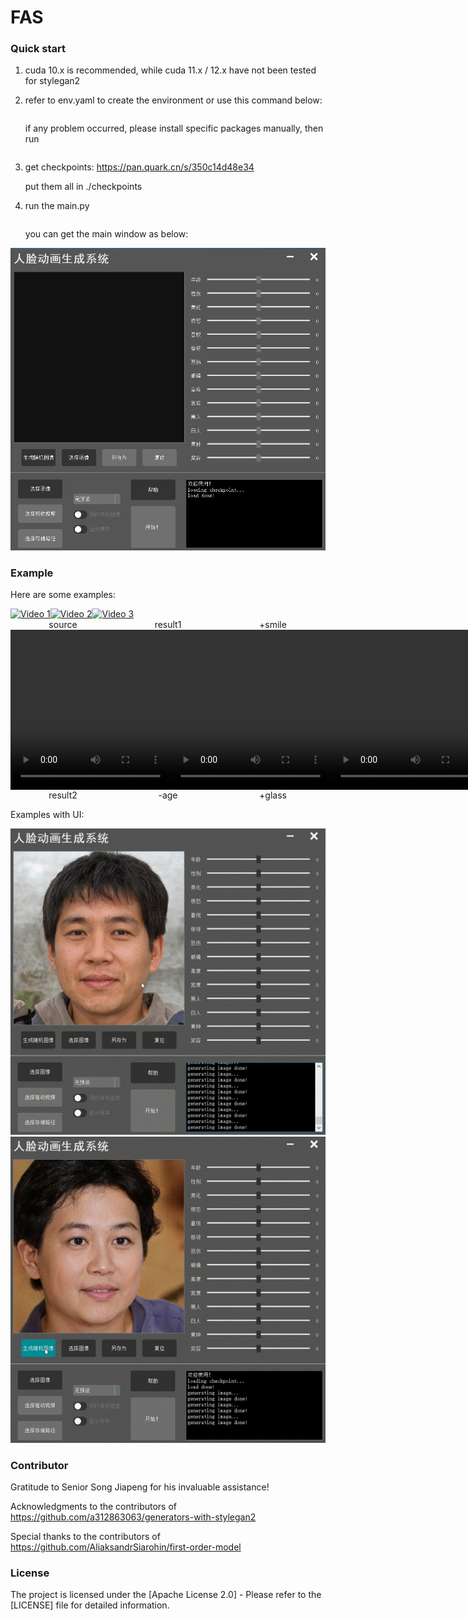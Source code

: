 

# FAS

### Quick start

1. cuda 10.x is recommended, while cuda 11.x / 12.x have not been tested for stylegan2

2. refer to env.yaml to create the environment or use this command below:

   ```  conda env create -n fas -f env.yaml
   
   ```

   if any problem occurred, please install specific packages manually, then run

   ``` conda activate fas
   
   ```

3. get checkpoints:
https://pan.quark.cn/s/350c14d48e34
   
   put them all in ./checkpoints
   
4. run the main.py 

   ``` python main.py
   
   ```

   you can get the main window as below:

 <img src="./example/1.png" alt="Description of your image">

### Example

Here are some examples: 

<div style="display: flex;">
  <a href="./res/res/model_256.mp4">
    <img src="video_thumbnail_1.jpg" alt="Video 1">
  </a>
  <a href="./res/res/res1.mp4">
    <img src="video_thumbnail_2.jpg" alt="Video 2">
  </a>
  <a href="./res/res/res2.mp4">
    <img src="video_thumbnail_3.jpg" alt="Video 3">
  </a>
</div>

<div style="display: flex;">
  <div style="flex: 1; text-align: center;">
    source
  </div>
  <div style="flex: 1; text-align: center;">
    result1
  </div>
  <div style="flex: 1; text-align: center;">
    +smile
  </div>
</div>
<div style="display: flex;">   
   <video width="256" height="256" controls>     <source src="./res/res/t1.mp4" type="video/mp4">     Your browser does not support the video tag.   </video>      <video width="256" height="256" controls>     <source src="./res/res/t2.mp4" type="video/mp4">     Your browser does not support the video tag.   </video> 
   <video width="256" height="256" controls>     <source src="./res/res/t3.mp4" type="video/mp4">     Your browser does not support the video tag.   </video> </div>

<div style="display: flex;">
  <div style="flex: 1; text-align: center;">
    result2
  </div>
  <div style="flex: 1; text-align: center;">
    -age
  </div>
  <div style="flex: 1; text-align: center;">
    +glass
  </div>
</div>

Examples with UI:

<img src="./example/2.gif">
<img src="./example/3.gif">

### Contributor

Gratitude to Senior Song Jiapeng for his invaluable assistance! 

Acknowledgments to the contributors of https://github.com/a312863063/generators-with-stylegan2 

Special thanks to the contributors of https://github.com/AliaksandrSiarohin/first-order-model

### License

The project is licensed under the [Apache License 2.0] - Please refer to the [LICENSE] file for detailed information.